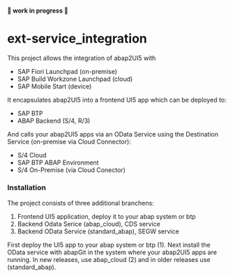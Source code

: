 #### 🚧 work in progress 🚧
# ext-service_integration

This project allows the integration of abap2UI5 with 
* SAP Fiori Launchpad (on-premise)
* SAP Build Workzone Launchpad (cloud)
* SAP Mobile Start (device)
  
It encapsulates abap2UI5 into a frontend UI5 app which can be deployed to:
* SAP BTP
* ABAP Backend (S/4, R/3)
 
And calls your abap2UI5 apps via an OData Service using the Destination Service (on-premise via Cloud Connector):
* S/4 Cloud
* SAP BTP ABAP Environment
* S/4 On-Premise (via Cloud Conector)

### Installation
The project consists of three additional branchens:
1. Frontend UI5 application, deploy it to your abap system or btp
2. Backend Odata Serice (abap_cloud), CDS service
3. Backend OData Service (standard_abap), SEGW service

First deploy the UI5 app to your abap system or btp (1). Next install the OData service with abapGit in the system where your abap2UI5 apps are running. In new releases, use abap_cloud (2) and in older releases use (standard_abap).
